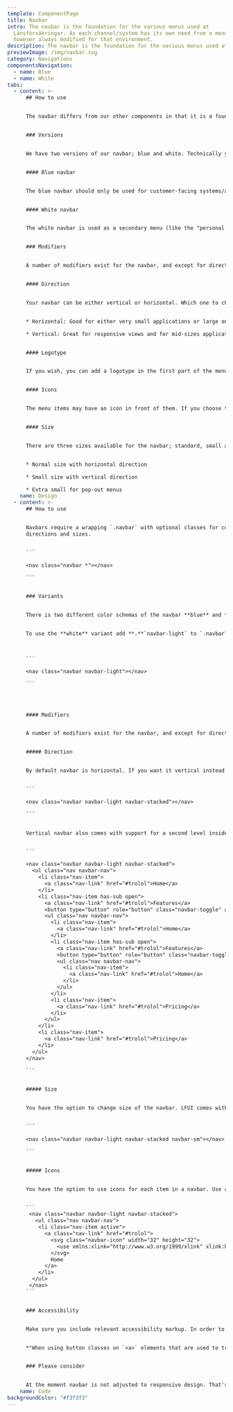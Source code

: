 ```yaml
---
template: ComponentPage
title: Navbar
intro: The navbar is the foundation for the various menus used at
  Länsförsäkringar. As each channel/system has its own need from a menu it is
  however always modified for that environment.
description: The navbar is the foundation for the various menus used at Länsförsäkringar.
previewImage: /img/navbar.svg
category: Navigations
componentsNavigation:
  - name: Blue
  - name: White
tabs:
  - content: >-
      ## How to use


      The navbar differs from our other components in that it is a foundation to build on, rather than a set design. If you're designing on a system level and need a new menu, use the navbar as your starting point and then adapt it to what suits your environment.


      ### Versions


      We have two versions of our navbar; blue and white. Technically you could use any colour combination you want, but using other colours than blue and white should only be done as a last resort.


      #### Blue navbar


      The blue navbar should only be used for customer-facing systems/applications, and when in use it should be the main menu. 


      #### White navbar


      The white navbar is used as a secondary menu (like the "personal menu" on Mina Sidor) or in internal systems. This is the menu you can use in external mini portals and campaigns.


      ### Modifiers


      A number of modifiers exist for the navbar, and except for direction they are all on/off, meaning that you can combine them freely.


      #### Direction


      Your navbar can be either vertical or horizontal. Which one to choose depends on the rest of your layout and preferred behavior of your menu:


      * Horizontal: Good for either very small applications or large ones. Small one applications lets you click the link and you're there. In large application/sites the horizontal menu serves well as the basis for a mega menu (like on [lansforsakringar.se](https://www.lansforsakringar.se)).

      * Vertical: Great for responsive views and for mid-sizes applications. It lets the users either find their way to a category page and navigate within the content or to dig deeper by clicking the chevron on the right hand side of the text. The vertical menu is always placed on the left hand side.


      #### Logotype


      If you wish, you can add a logotype in the first part of the menu.


      #### Icons


      The menu items may have an icon in front of them. If you choose to use icons, have an icon in front of every item on that level.


      #### Size


      There are three sizes available for the navbar; standard, small and extra small. They can all be used, but recommended usage is as follows:


      * Normal size with horizontal direction

      * Small size with vertical direction

      * Extra small for pop-out menus
    name: Design
  - content: >-
      ## How to use


      Navbars require a wrapping `.navbar` with optional classes for color schema,
      directions and sizes.


      ```

      <nav class="navbar *"></nav>

      ```


      ### Variants


      There is two different color schemas of the navbar **blue** and **white**. Without any modifier the blue color schema will be used.


      To use the **white** variant add **.**`navbar-light` to `.navbar`

       

      ```

      <nav class="navbar navbar-light"></nav>

      ```




      #### Modifiers


      A number of modifiers exist for the navbar, and except for direction they are all on/off, meaning that you can combine them freely.


      ##### Direction


      By default navbar is horizontal. If you want it vertical instead use `.navbar-stacked. `


      ```

      <nav class="navbar navbar-light navbar-stacked"></nav>

      ```


      Vertical navbar also comes with support for a second level inside your navigation. Functionality for the button toggle **is not** part of LFUI, you have to build that yourself.


      ```

      <nav class="navbar navbar-light navbar-stacked">
        <ul class="nav navbar-nav">
          <li class="nav-item">
            <a class="nav-link" href="#trolol">Home</a>
          </li>
          <li class="nav-item has-sub open">
            <a class="nav-link" href="#trolol">Features</a>
            <button type="button" role="button" class="navbar-toggle" aria-expanded="true"></button>
            <ul class="nav navbar-nav">
              <li class="nav-item">
                <a class="nav-link" href="#trolol">Home</a>
              </li>
              <li class="nav-item has-sub open">
                <a class="nav-link" href="#trolol">Features</a>
                <button type="button" role="button" class="navbar-toggle" aria-expanded="true"></button>
                <ul class="nav navbar-nav">
                  <li class="nav-item">
                    <a class="nav-link" href="#trolol">Home</a>
                  </li>
                </ul>
              </li>
              <li class="nav-item">
                <a class="nav-link" href="#trolol">Pricing</a>
              </li>
            </ul>
          </li>
          <li class="nav-item">
            <a class="nav-link" href="#trolol">Pricing</a>
          </li>
        </ul>
      </nav>

      ```


      ##### Size


      You have the option to change size of the navbar. LFUI comes with two modifiers to do so `.navbar-sm` and `.navbar-xs` Both will make the padding and font size smaller.


      ```

      <nav class="navbar navbar-light navbar-stacked navbar-sm"></nav>

      ```


      ##### Icons


      You have the option to use icons for each item in a navbar. Use any of the 32px Icons LFUI provide. If you are using a size modifier `.navbar-sm` or `.navbar-xs ` use a 20px icon instead.


      ```
       <nav class="navbar navbar-light navbar-stacked">
         <ul class="nav navbar-nav">
          <li class="nav-item active">
            <a class="nav-link" href="#trolol">
              <svg class="navbar-icon" width="32" height="32">
                <use xmlns:xlink="http://www.w3.org/1999/xlink" xlink:href="#icon-navigation-home-32"></use>
              </svg>
              Home
            </a>
          </li>
        </ul>
       </nav>
      ```


      ### Accessibility


      Make sure you include relevant accessibility markup. In order to have the buttons and links have the proper styling, add the `role="button` to the `.nav-toggle` and `.nav-link`-elements.


      *"When using button classes on `<a>` elements that are used to trigger in-page functionality (like collapsing content), rather than linking to new pages or sections within the current page, these links should be given a `role="button"` to appropriately convey their purpose to assistive technologies such as screen readers."*


      ### Please consider


      At the moment navbar is not adjusted to responsive design. That's something you have to build yourself. There is a couple of modifiers available in [Bootstrap](https://getbootstrap.com/docs/4.0/components/navbar/) that can get you started.
    name: Code
backgroundColor: "#f3f3f3"
---
```

